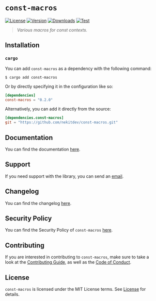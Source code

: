 # `const-macros`

[![License][License Badge]][License]
[![Version][Version Badge]][Crate]
[![Downloads][Downloads Badge]][Crate]
[![Test][Test Badge]][Actions]

> *Various macros for const contexts.*

## Installation

### `cargo`

You can add `const-macros` as a dependency with the following command:

```console
$ cargo add const-macros
```

Or by directly specifying it in the configuration like so:

```toml
[dependencies]
const-macros = "0.2.0"
```

Alternatively, you can add it directly from the source:

```toml
[dependencies.const-macros]
git = "https://github.com/nekitdev/const-macros.git"
```

## Documentation

You can find the documentation [here][Documentation].

## Support

If you need support with the library, you can send an [email][Email].

## Changelog

You can find the changelog [here][Changelog].

## Security Policy

You can find the Security Policy of `const-macros` [here][Security].

## Contributing

If you are interested in contributing to `const-macros`, make sure to take a look at the
[Contributing Guide][Contributing Guide], as well as the [Code of Conduct][Code of Conduct].

## License

`const-macros` is licensed under the MIT License terms. See [License][License] for details.

[Email]: mailto:support@nekit.dev

[Discord]: https://nekit.dev/chat

[Actions]: https://github.com/nekitdev/const-macros/actions

[Changelog]: https://github.com/nekitdev/const-macros/blob/main/CHANGELOG.md
[Code of Conduct]: https://github.com/nekitdev/const-macros/blob/main/CODE_OF_CONDUCT.md
[Contributing Guide]: https://github.com/nekitdev/const-macros/blob/main/CONTRIBUTING.md
[Security]: https://github.com/nekitdev/const-macros/blob/main/SECURITY.md

[License]: https://github.com/nekitdev/const-macros/blob/main/LICENSE

[Crate]: https://crates.io/crates/const-macros
[Documentation]: https://docs.rs/const-macros

[License Badge]: https://img.shields.io/crates/l/const-macros
[Version Badge]: https://img.shields.io/crates/v/const-macros
[Downloads Badge]: https://img.shields.io/crates/dr/const-macros
[Test Badge]: https://github.com/nekitdev/const-macros/workflows/test/badge.svg
